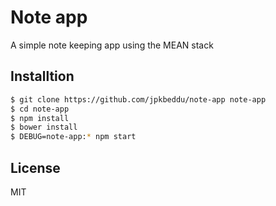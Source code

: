 # Note app
A simple note keeping app using the MEAN stack

## Installtion
```sh
$ git clone https://github.com/jpkbeddu/note-app note-app
$ cd note-app
$ npm install
$ bower install
$ DEBUG=note-app:* npm start
```

License
----

MIT
